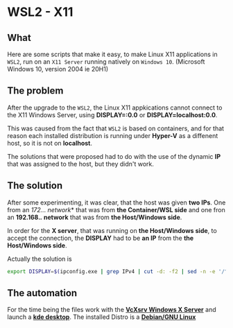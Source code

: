 # WSL2 - X11
## What
Here are some scripts that make it easy, to make Linux X11 applications in `WSL2`, run on an `X11 Server` running natively on `Windows 10`. (Microsoft Windows 10, version 2004 ie 20H1)

## The problem
After the upgrade to the `WSL2`, the Linux X11 appkications cannot connect to the X11 Windows Server, using
**DISPLAY=:0.0** or **DISPLAY=localhost:0.0**.

This was caused from the fact that `WSL2` is based on containers, and for that reason each installed distribution is running under **Hyper-V** as a diffenent host, so it is not on **localhost**.

The solutions that were proposed had to do with the use of the dynamic **IP** that was assigned to the host, but they didn't work.

## The solution
After some experimenting, it was clear, that the host was given **two IPs**.
One from an **172.*.*.* network** that was from **the Container/WSL side** and
one fron an **192.168.*.* network** that was from **the Host/Windows side**.

In order for the **X server**, that was running on **the Host/Windows side**, to accept the connection,
the **DISPLAY** had to be **an IP** from the **the Host/Windows side**.

Actually the solution is 
```bash
export DISPLAY=$(ipconfig.exe | grep IPv4 | cut -d: -f2 | sed -n -e '/^ 172/d' -e 's/ \([0-9\.]*\).*/\1:0.0/p')
```

## The automation
For the time being the files work with the **[VcXsrv Windows X Server](https://sourceforge.net/projects/vcxsrv/)**
and launch a **[kde desktop](https://kde.org/)**. The installed Distro is a **[Debian/GNU Linux](https://www.debian.org/)**
